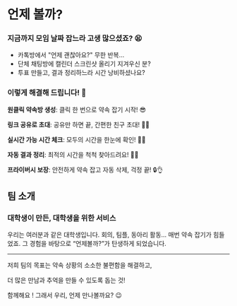 # 언제 볼까?
### 지금까지 모임 날짜 잡느라 고생 많으셨죠? 😫

- 카톡방에서 "언제 괜찮아요?" 무한 반복...
- 단체 채팅방에 캘린더 스크린샷 올리기 지겨우신 분?
- 투표 만들고, 결과 정리하느라 시간 낭비하셨나요?

### 이렇게 해결해 드립니다! 💪

**원클릭 약속방 생성**: 클릭 한 번으로 약속 잡기 시작! 😎

**링크 공유로 초대**: 공유만 하면 끝, 간편한 친구 초대! 🔗👥

**실시간 가능 시간 체크**: 모두의 시간을 한눈에 확인! 👀⏰

**자동 결과 정리**: 최적의 시간을 척척 찾아드려요! 🎯✨

**프라이버시 보장**: 안전하게 약속 잡고 자동 삭제, 걱정 끝! 🔒👌

## 팀 소개

### 대학생이 만든, 대학생을 위한 서비스

우리는 여러분과 같은 대학생입니다.  회의, 팀플, 동아리 활동...
매번 약속 잡기가 힘들었죠. 그 경험을 바탕으로 “언제볼까?”가 탄생하게 되었습니다.

---

저희 팀의 목표는 약속 상황의 소소한 불편함을 해결하고,

더 많은 만남과 추억을 만들 수 있도록 돕는 것!

함께해요 ! 그래서 우리, 언제 만나볼까요? 😉
